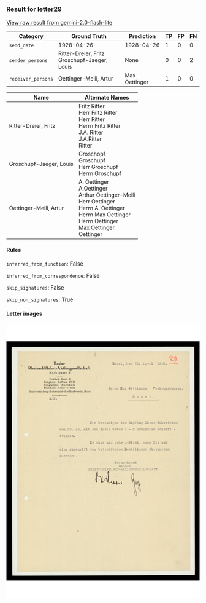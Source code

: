 ### Result for letter29
[View raw result from gemini-2.0-flash-lite](https://github.com/RISE-UNIBAS/humanities_data_benchmark/blob/main/results/2025-09-30/T0057/request_T0057_letter29.json)


| Category          | Ground Truth | Prediction | TP | FP | FN |
|------------------|--------------|------------|----|----|----|
| `send_date`        | 1928-04-26 | 1928-04-26 | 1 | 0 | 0 |
| `sender_persons`  | Ritter-Dreier, Fritz<br>Groschupf-Jaeger, Louis | None | 0 | 0 | 2 |
| `receiver_persons` | Oettinger-Meili, Artur | Max Oettinger | 1 | 0 | 0 |

| Name | Alternate Names |
| --- | --- |
| Ritter-Dreier, Fritz | Fritz Ritter<br>Herr Fritz Ritter<br>Herr Ritter<br>Herrn Fritz Ritter<br>J.A. Ritter<br>J.A.Ritter<br>Ritter |
| Groschupf-Jaeger, Louis | Groschopf<br>Groschupf<br>Herr Groschupf<br>Herrn Groschupf |
| Oettinger-Meili, Artur | A. Oettinger<br>A.Oettinger<br>Arthur Oettinger-Meili<br>Herr Oettinger<br>Herrn A. Oettinger<br>Herrn Max Oettinger<br>Herrn Oettinger<br>Max Oettinger<br>Oettinger |

#### Rules
`inferred_from_function`: False

`inferred_from_correspondence`: False

`skip_signatures`: False

`skip_non_signatures`: True

#### Letter images

<img src="https://github.com/RISE-UNIBAS/humanities_data_benchmark/blob/main/benchmarks/metadata_extraction/images/letter29_p1.jpg?raw=true" alt="letter29_p1.jpg" width="800px">

